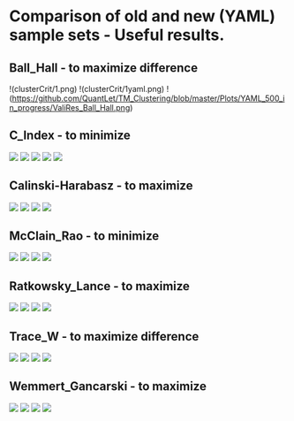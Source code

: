 
# Comparison of old and new (YAML) sample sets - Useful results.

## Ball_Hall - to maximize difference
!(clusterCrit/1.png)
!(clusterCrit/1yaml.png)
!(https://github.com/QuantLet/TM_Clustering/blob/master/Plots/YAML_500_in_progress/ValiRes_Ball_Hall.png)

## C_Index - to minimize
![](clusterCrit/2.png)
![](clusterCrit/2_9.png)
![](clusterCrit/2yaml.png)
![](clusterCrit/2yaml_13.png)
![](https://github.com/QuantLet/TM_Clustering/blob/master/Plots/YAML_500_in_progress/ValiRes_C_index.png)

## Calinski-Harabasz - to maximize
![](clusterCrit/3.png)
![](clusterCrit/3_12.png)
![](clusterCrit/3yaml.png)
![](https://github.com/QuantLet/TM_Clustering/blob/master/Plots/YAML_500_in_progress/ValiRes_Calinski_Harabasz.png)

## McClain_Rao - to minimize
![](clusterCrit/7.png)
![](clusterCrit/7_12.png)
![](clusterCrit/7yaml.png)
![](https://github.com/QuantLet/TM_Clustering/blob/master/Plots/YAML_500_in_progress/ValiRes_McClain_Rao.png)

## Ratkowsky_Lance - to maximize
![](clusterCrit/9.png)
![](clusterCrit/9_16.png)
![](clusterCrit/9yaml.png)
![](https://github.com/QuantLet/TM_Clustering/blob/master/Plots/YAML_500_in_progress/ValiRes_Ratkowsky_Lance.png)

## Trace_W - to maximize difference
![](clusterCrit/11.png)
![](clusterCrit/11yaml.png)
![](clusterCrit/9yaml.png)
![](https://github.com/QuantLet/TM_Clustering/blob/master/Plots/YAML_500_in_progress/ValiRes_Trace_W.png)

## Wemmert_Gancarski - to maximize 
![](clusterCrit/12.png)
![](clusterCrit/12yaml.png)
![](clusterCrit/9yaml.png)
![](https://github.com/QuantLet/TM_Clustering/blob/master/Plots/YAML_500_in_progress/ValiRes_Wemmert_Gancarski.png)
